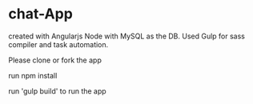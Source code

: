 # chat-App
created with Angularjs Node with MySQL as the DB. Used Gulp for sass compiler and task automation.

Please clone or fork the app

run npm install

run 'gulp build' to run the app
